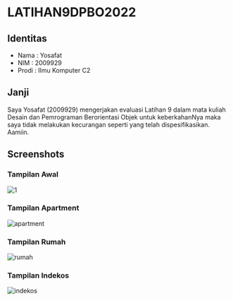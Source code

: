 # LATIHAN9DPBO2022

## Identitas
- Nama : Yosafat
- NIM  : 2009929
- Prodi : Ilmu Komputer C2

## Janji
Saya Yosafat (2009929) mengerjakan evaluasi Latihan 9 dalam mata kuliah Desain dan Pemrograman Berorientasi Objek untuk keberkahanNya maka saya tidak melakukan kecurangan seperti yang telah dispesifikasikan. Aamiin.

## Screenshots
### Tampilan Awal
![1](https://user-images.githubusercontent.com/77567907/166644513-9aee41d0-d647-47c3-9160-7ea25e21cfdf.jpg)

### Tampilan Apartment
![apartment](https://user-images.githubusercontent.com/77567907/166644516-fd9f4a49-9d00-4a60-849b-3b7a6a8a5dcb.jpg)

### Tampilan Rumah
![rumah](https://user-images.githubusercontent.com/77567907/166644510-be60eb7b-2f95-448a-b810-a60c37b618df.jpg)

### Tampilan Indekos
![indekos](https://user-images.githubusercontent.com/77567907/166644517-42670a13-f279-4c24-ac95-f62f4627807d.jpg)
